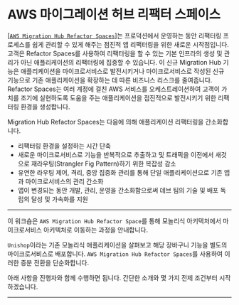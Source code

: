 # AWS 마이그레이션 허브 리팩터 스페이스
[[`AWS Migration Hub Refactor Spaces`]](https://aws.amazon.com/ko/migration-hub/features/)는 프로덕션에서 운영하는 동안 리팩터링 프로세스를 쉽게 관리할 수 있게 해주는 점진적 앱 리팩터링을 위한 새로운 시작점입니다. 고객은 Refactor Spaces를 사용하여 리팩터링을 할 수 있는 기본 인프라의 생성 및 관리가 아닌 애플리케이션의 리팩터링에 집중할 수 있습니다. 이 신규 Migration Hub 기능은 애플리케이션을 마이크로서비스로 발전시키거나 마이크로서비스로 작성된 신규 기능으로 기존 애플리케이션을 확장하는 데 따른 비즈니스 리스크를 줄여줍니다. Refactor Spaces는 여러 계정에 걸친 AWS 서비스를 오케스트레이션하여 고객이 가치를 조기에 실현하도록 도움을 주는 애플리케이션을 점진적으로 발전시키기 위한 리팩터링 환경을 생성합니다.

Migration Hub Refactor Spaces는 다음에 의해 애플리케이션 리팩터링을 간소화합니다.

* 리팩터링 환경을 설정하는 시간 단축 
* 새로운 마이크로서비스로 기능을 반복적으로 추출하고 및 트래픽을 이전에서 새것으로 재라우팅(Strangler Fig Pattern)하기 위한 복잡성 감소
* 유연한 라우팅 제어, 격리, 중앙 집중화 관리를 통해 단일 애플리케이션으로 기존 앱과 마이크로서비스의 관리 간소화
* 앱이 변경되는 동안 개발, 관리, 운영을 간소화함으로써 데브 팀의 기술 및 배포 독립의 달성 및 가속화를 지원

---

이 워크숍은 `AWS Migration Hub Refactor Space`를 통해 모놀리식 아키텍처에서 마이크로서비스 아키텍처로 이동하는 과정을 안내합니다.

`Unishop`이라는 기존 모놀리식 애플리케이션을 살펴보고 해당 장바구니 기능을 별도의 마이크로서비스로 배포합니다. `AWS Migration Hub Refactor Spaces`를 사용하여 이러한 증분 전환을 단순화합니다.

아래 사항을 진행자와 함께 수행하면 됩니다. 간단한 소개와 몇 가지 전제 조건부터 시작하겠습니다.

---
